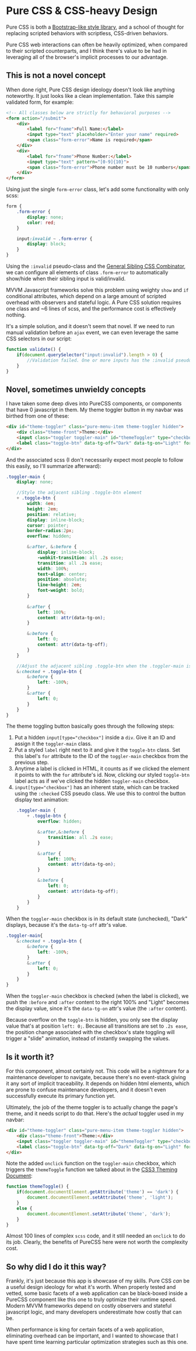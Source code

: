 # Pure CSS & CSS-heavy Design
Pure CSS is both a [Bootstrap-like style library](https://purecss.io/), and a school of thought for replacing scripted behaviors with scriptless, CSS-driven behaviors.
  
Pure CSS web interactions can often be heavily optimized, when compared to their scripted counterparts, and I think there's value to be had in leveraging all of the browser's implicit processes to our advantage.

## This is not a novel concept
When done right, Pure CSS design ideology doesn't look like anything noteworthy. It just looks like a clean implementation. Take this sample validated form, for example:

```html
<!-- All classes below are strictly for behavioral purposes -->
<form action="/submit">
    <div>
        <label for="fname">Full Name:</label>
        <input type="text" placeholder="Enter your name" required>
        <span class="form-error">Name is required</span>
    </div>
    <div>
        <label for="fname">Phone Number:</label>
        <input type="text" pattern="[0-9]{10}">
        <span class="form-error">Phone number must be 10 numbers</span>
    </div>
</form>
```

Using just the single `form-error` class, let's add some functionality with only scss:

```scss
form {
    .form-error {
        display: none;
        color: red;
    }

    input:invalid ~ .form-error {
        display: block;
    }
}
```

Using the `:invalid` pseudo-class and the [General Sibling CSS Combinator](https://developer.mozilla.org/en-US/docs/Web/CSS/General_sibling_combinator), we can configure all elements of class `.form-error` to automatically show/hide when their sibling input is valid/invalid.

MVVM Javascript frameworks solve this problem using weighty `show` and `if` conditional attributes, which depend on a large amount of scripted overhead with observers and stateful logic. A Pure CSS solution requires one class and ~6 lines of scss, and the performance cost is effectively nothing.

It's a simple solution, and it doesn't seem that novel. If we need to run manual validation before an `ajax` event, we can even leverage the same CSS selectors in our script:

```js
function validate() {
    if(document.querySelector("input:invalid").length > 0) {
        //Validation failed. One or more inputs has the :invalid pseudo class.
    }
}
```

## Novel, sometimes unwieldy concepts
I have taken some deep dives into PureCSS components, or components that have 0 javascript in them. My theme toggler button in my navbar was birthed from one of these:

```html
<div id="theme-toggler" class="pure-menu-item theme-toggler hidden">
    <div class="theme-front">Theme:</div>
    <input class="toggler toggler-main" id="themeToggler" type="checkbox" />
    <label class="toggle-btn" data-tg-off="Dark" data-tg-on="Light" for="themeToggler"></label>
</div>
```

And the associated scss (I don't necessarily expect most people to follow this easily, so I'll summarize afterward): 
```scss
.toggler-main {
    display: none;

    //Style the adjacent sibling .toggle-btn element
    + .toggle-btn {
        width: 4em;
        height: 2em;
        position: relative;
        display: inline-block;
        cursor: pointer;
        border-radius:2px;
        overflow: hidden;

        &:after, &:before {
            display: inline-block;
            -webkit-transition: all .2s ease;
            transition: all .2s ease;
            width: 100%;
            text-align: center;
            position: absolute;
            line-height: 2em;
            font-weight: bold;
        }
    
        &:after {
            left: 100%;
            content: attr(data-tg-on);
        }

        &:before {
            left: 0;
            content: attr(data-tg-off);
        }
    }

    //Adjust the adjacent sibling .toggle-btn when the .toggler-main is checked
    &:checked + .toggle-btn {
        &:before {
            left: -100%;
        }
        &:after {
            left: 0;
        }
    }
}
```

The theme toggling button basically goes through the following steps:
1. Put a hidden `input[type="checkbox"]` inside a `div`. Give it an ID and assign it the `toggler-main` class.
2. Put a styled `label` right next to it and give it the `toggle-btn` class. Set this label's `for` attribute to the ID of the `toggler-main` checkbox from the previous step.
3. Anytime a label is clicked in HTML, it counts as if we clicked the element it points to with the `for` attribute's id. Now, clicking our styled `toggle-btn` label acts as if we've clicked the hidden `toggler-main` checkbox.
4. `input[type="checkbox"]` has an inherent state, which can be tracked using the `:checked` CSS pseudo class. We use this to control the button display text animation:
```scss
    .toggler-main {
        + .toggle-btn {
            overflow: hidden;

            &:after,&:before {
                transition: all .2s ease;
            }

            &:after {
                left: 100%;
                content: attr(data-tg-on);
            }

            &:before {
                left: 0;
                content: attr(data-tg-off);
            }
        }
    }
```

When the `toggler-main` checkbox is in its default state (unchecked), "Dark" displays, because it's the `data-tg-off` attr's value.

```scss
.toggler-main{
    &:checked + .toggle-btn {
        &:before {
            left: -100%;
        }
        &:after {
            left: 0;
        }
    }
}
```

When the `toggler-main` checkbox is checked (when the label is clicked), we push the `:before` and `:after` content to the right 100% and "Light" becomes the display value, since it's the `data-tg-on` attr's value (the `:after` content).

Because overflow on the `toggle-btn` is hidden, you only see the display value that's at position `left: 0;`. Because all transitions are set to `.2s ease`, the position change associated with the checkbox's state toggling will trigger a "slide" animation, instead of instantly swapping the values.

## Is it worth it?
For this component, almost certainly not. This code will be a nightmare for a maintenance developer to navigate, because there's no event-stack giving it any sort of implicit traceability. It depends on hidden html elements, which are prone to confuse maintenance developers, and it doesn't even successfully execute its primary function yet.

Ultimately, the job of the theme toggler is to actually change the page's theme, and it needs script to do that. Here's the _actual_ toggler used in my navbar:
```html
<div id="theme-toggler" class="pure-menu-item theme-toggler hidden">
    <div class="theme-front">Theme:</div>
    <input class="toggler toggler-main" id="themeToggler" type="checkbox" onclick="themeToggle()" />
    <label class="toggle-btn" data-tg-off="Dark" data-tg-on="Light" for="themeToggler"></label>
</div>
```

Note the added `onclick` function on the `toggler-main` checkbox, which triggers the `themeToggle` function we talked about in the [CSS3 Theming Document](/docs/themeselector/csstheming):
```js
function themeToggle() {
    if(document.documentElement.getAttribute('theme') == 'dark') {
        document.documentElement.setAttribute('theme', 'light');
    }
    else {
        document.documentElement.setAttribute('theme', 'dark');
    }
}
```

Almost 100 lines of complex `scss` code, and it still needed an `onclick` to do its job. Clearly, the benefits of PureCSS here were not worth the complexity cost.

## So why did I do it this way?
Frankly, it's just because this app is showcase of my skills. Pure CSS _can_ be a useful design ideology for what it's worth. When properly tested and vetted, some basic facets of a web application can be black-boxed inside a PureCSS component like this one to truly optimize their runtime speed. Modern MVVM frameworks depend on costly observers and stateful javascript logic, and many developers underestimate how costly that can be.

When performance is king for certain facets of a web application, eliminating overhead can be important, and I wanted to showcase that I have spent time learning particular optimization strategies such as this one.